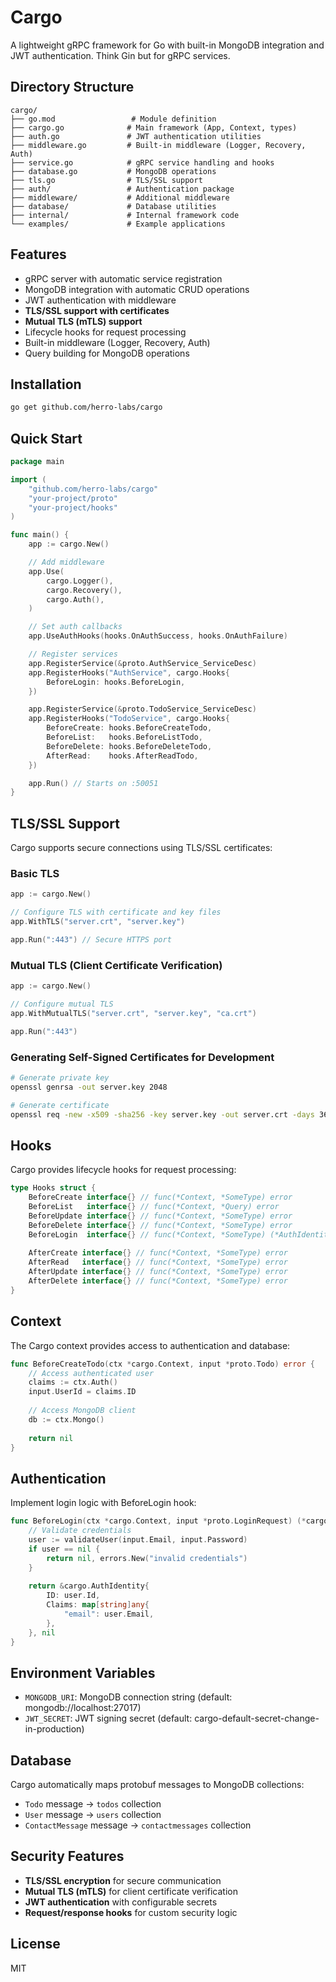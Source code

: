 # Cargo

A lightweight gRPC framework for Go with built-in MongoDB integration and JWT authentication. Think Gin but for gRPC services.

## Directory Structure

```
cargo/
├── go.mod                 # Module definition
├── cargo.go              # Main framework (App, Context, types)
├── auth.go               # JWT authentication utilities  
├── middleware.go         # Built-in middleware (Logger, Recovery, Auth)
├── service.go            # gRPC service handling and hooks
├── database.go           # MongoDB operations
├── tls.go                # TLS/SSL support
├── auth/                 # Authentication package
├── middleware/           # Additional middleware
├── database/             # Database utilities
├── internal/             # Internal framework code
└── examples/             # Example applications
```

## Features

- gRPC server with automatic service registration
- MongoDB integration with automatic CRUD operations
- JWT authentication with middleware
- **TLS/SSL support with certificates**
- **Mutual TLS (mTLS) support**
- Lifecycle hooks for request processing
- Built-in middleware (Logger, Recovery, Auth)
- Query building for MongoDB operations

## Installation

```bash
go get github.com/herro-labs/cargo
```

## Quick Start

```go
package main

import (
    "github.com/herro-labs/cargo"
    "your-project/proto"
    "your-project/hooks"
)

func main() {
    app := cargo.New()

    // Add middleware
    app.Use(
        cargo.Logger(),
        cargo.Recovery(),
        cargo.Auth(),
    )

    // Set auth callbacks
    app.UseAuthHooks(hooks.OnAuthSuccess, hooks.OnAuthFailure)

    // Register services
    app.RegisterService(&proto.AuthService_ServiceDesc)
    app.RegisterHooks("AuthService", cargo.Hooks{
        BeforeLogin: hooks.BeforeLogin,
    })

    app.RegisterService(&proto.TodoService_ServiceDesc)
    app.RegisterHooks("TodoService", cargo.Hooks{
        BeforeCreate: hooks.BeforeCreateTodo,
        BeforeList:   hooks.BeforeListTodo,
        BeforeDelete: hooks.BeforeDeleteTodo,
        AfterRead:    hooks.AfterReadTodo,
    })

    app.Run() // Starts on :50051
}
```

## TLS/SSL Support

Cargo supports secure connections using TLS/SSL certificates:

### Basic TLS
```go
app := cargo.New()

// Configure TLS with certificate and key files
app.WithTLS("server.crt", "server.key")

app.Run(":443") // Secure HTTPS port
```

### Mutual TLS (Client Certificate Verification)
```go
app := cargo.New()

// Configure mutual TLS
app.WithMutualTLS("server.crt", "server.key", "ca.crt")

app.Run(":443")
```

### Generating Self-Signed Certificates for Development
```bash
# Generate private key
openssl genrsa -out server.key 2048

# Generate certificate
openssl req -new -x509 -sha256 -key server.key -out server.crt -days 365
```

## Hooks

Cargo provides lifecycle hooks for request processing:

```go
type Hooks struct {
    BeforeCreate interface{} // func(*Context, *SomeType) error
    BeforeList   interface{} // func(*Context, *Query) error
    BeforeUpdate interface{} // func(*Context, *SomeType) error
    BeforeDelete interface{} // func(*Context, *SomeType) error
    BeforeLogin  interface{} // func(*Context, *SomeType) (*AuthIdentity, error)
    
    AfterCreate interface{} // func(*Context, *SomeType) error
    AfterRead   interface{} // func(*Context, *SomeType) error
    AfterUpdate interface{} // func(*Context, *SomeType) error
    AfterDelete interface{} // func(*Context, *SomeType) error
}
```

## Context

The Cargo context provides access to authentication and database:

```go
func BeforeCreateTodo(ctx *cargo.Context, input *proto.Todo) error {
    // Access authenticated user
    claims := ctx.Auth()
    input.UserId = claims.ID
    
    // Access MongoDB client
    db := ctx.Mongo()
    
    return nil
}
```

## Authentication

Implement login logic with BeforeLogin hook:

```go
func BeforeLogin(ctx *cargo.Context, input *proto.LoginRequest) (*cargo.AuthIdentity, error) {
    // Validate credentials
    user := validateUser(input.Email, input.Password)
    if user == nil {
        return nil, errors.New("invalid credentials")
    }
    
    return &cargo.AuthIdentity{
        ID: user.Id,
        Claims: map[string]any{
            "email": user.Email,
        },
    }, nil
}
```

## Environment Variables

- `MONGODB_URI`: MongoDB connection string (default: mongodb://localhost:27017)
- `JWT_SECRET`: JWT signing secret (default: cargo-default-secret-change-in-production)

## Database

Cargo automatically maps protobuf messages to MongoDB collections:
- `Todo` message → `todos` collection
- `User` message → `users` collection
- `ContactMessage` message → `contactmessages` collection

## Security Features

- **TLS/SSL encryption** for secure communication
- **Mutual TLS (mTLS)** for client certificate verification
- **JWT authentication** with configurable secrets
- **Request/response hooks** for custom security logic

## License

MIT 